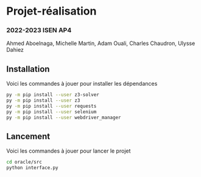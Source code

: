 # Projet-réalisation
### 2022-2023 ISEN AP4
Ahmed Aboelnaga,  Michelle Martin, Adam Ouali, Charles Chaudron, Ulysse Dahiez

## Installation

Voici les commandes à jouer pour installer les dépendances 

```bash
py -m pip install --user z3-solver
py -m pip install --user z3
py -m pip install --user requests
py -m pip install --user selenium
py -m pip install --user webdriver_manager
```

## Lancement

Voici les commandes à jouer pour lancer le projet

```bash
cd oracle/src
python interface.py
```
